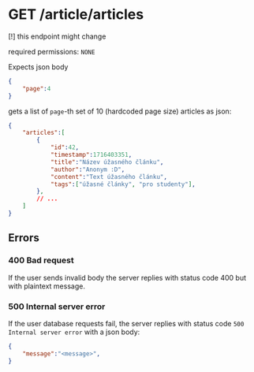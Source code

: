 # GET /article/articles

\[!\] this endpoint might change

required permissions: `NONE`

Expects json body

```json
{
	"page":4
}
```

gets a list of `page`-th set of 10 (hardcoded page size) articles as json:

```json
{
	"articles":[
		{
			"id":42,
			"timestamp":1716403351,
			"title":"Název úžasného článku",
			"author":"Anonym :D",
			"content":"Text úžasného článku",
			"tags":["úžasné články", "pro studenty"],
		},
		// ...
	]
}
```

## Errors

### 400 Bad request

If the user sends invalid body the server replies with status code 400 but with plaintext message.

### 500 Internal server error

If the user database requests fail, the server replies with status code `500 Internal server error` with a json body:

```json
{
	"message":"<message>",
}
```

